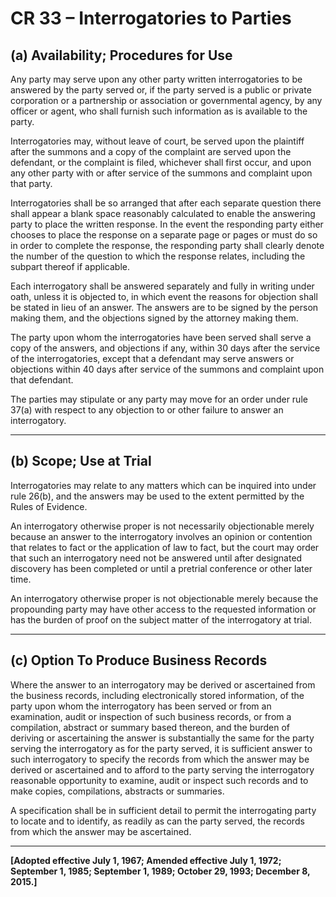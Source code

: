 # CR 33 – Interrogatories to Parties

## (a) Availability; Procedures for Use
<!-- anchor: cr33-a -->

Any party may serve upon any other party written interrogatories to be answered by the party served or, if the party served is a public or private corporation or a partnership or association or governmental agency, by any officer or agent, who shall furnish such information as is available to the party.

Interrogatories may, without leave of court, be served upon the plaintiff after the summons and a copy of the complaint are served upon the defendant, or the complaint is filed, whichever shall first occur, and upon any other party with or after service of the summons and complaint upon that party.

Interrogatories shall be so arranged that after each separate question there shall appear a blank space reasonably calculated to enable the answering party to place the written response. In the event the responding party either chooses to place the response on a separate page or pages or must do so in order to complete the response, the responding party shall clearly denote the number of the question to which the response relates, including the subpart thereof if applicable.

Each interrogatory shall be answered separately and fully in writing under oath, unless it is objected to, in which event the reasons for objection shall be stated in lieu of an answer. The answers are to be signed by the person making them, and the objections signed by the attorney making them.

The party upon whom the interrogatories have been served shall serve a copy of the answers, and objections if any, within 30 days after the service of the interrogatories, except that a defendant may serve answers or objections within 40 days after service of the summons and complaint upon that defendant.

The parties may stipulate or any party may move for an order under rule 37(a) with respect to any objection to or other failure to answer an interrogatory.

---

## (b) Scope; Use at Trial
<!-- anchor: cr33-b -->

Interrogatories may relate to any matters which can be inquired into under rule 26(b), and the answers may be used to the extent permitted by the Rules of Evidence.

An interrogatory otherwise proper is not necessarily objectionable merely because an answer to the interrogatory involves an opinion or contention that relates to fact or the application of law to fact, but the court may order that such an interrogatory need not be answered until after designated discovery has been completed or until a pretrial conference or other later time.

An interrogatory otherwise proper is not objectionable merely because the propounding party may have other access to the requested information or has the burden of proof on the subject matter of the interrogatory at trial.

---

## (c) Option To Produce Business Records
<!-- anchor: cr33-c -->

Where the answer to an interrogatory may be derived or ascertained from the business records, including electronically stored information, of the party upon whom the interrogatory has been served or from an examination, audit or inspection of such business records, or from a compilation, abstract or summary based thereon, and the burden of deriving or ascertaining the answer is substantially the same for the party serving the interrogatory as for the party served, it is sufficient answer to such interrogatory to specify the records from which the answer may be derived or ascertained and to afford to the party serving the interrogatory reasonable opportunity to examine, audit or inspect such records and to make copies, compilations, abstracts or summaries.

A specification shall be in sufficient detail to permit the interrogating party to locate and to identify, as readily as can the party served, the records from which the answer may be ascertained.

---

**[Adopted effective July 1, 1967; Amended effective July 1, 1972; September 1, 1985; September 1, 1989; October 29, 1993; December 8, 2015.]**
